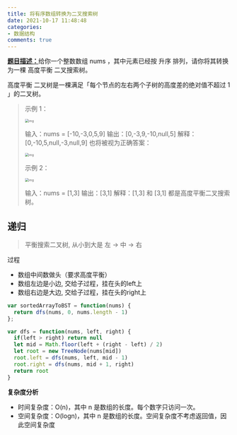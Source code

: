 ```yaml
---
title: 将有序数组转换为二叉搜索树
date: 2021-10-17 11:48:48
categories:
- 数据结构
comments: true
---
```


[**题目描述：**](https://leetcode-cn.com/problems/convert-sorted-array-to-binary-search-tree/)给你一个整数数组 nums ，其中元素已经按 升序 排列，请你将其转换为一棵 高度平衡 二叉搜索树。

高度平衡 二叉树是一棵满足「每个节点的左右两个子树的高度差的绝对值不超过 1 」的二叉树。

 <!-- more -->

> 示例 1：
>
> <img src="https://assets.leetcode.com/uploads/2021/02/18/btree1.jpg" alt="img" style="zoom: 50%;" />
>
> 输入：nums = [-10,-3,0,5,9]
> 输出：[0,-3,9,-10,null,5]
> 解释：[0,-10,5,null,-3,null,9] 也将被视为正确答案：
>
> <img src="https://assets.leetcode.com/uploads/2021/02/18/btree2.jpg" alt="img" style="zoom: 50%;" />
>
> 示例 2：
>
> <img src="https://assets.leetcode.com/uploads/2021/02/18/btree.jpg" alt="img" style="zoom:50%;" />
>
> 输入：nums = [1,3]
> 输出：[3,1]
> 解释：[1,3] 和 [3,1] 都是高度平衡二叉搜索树。



## 递归

> 平衡搜索二叉树, 从小到大是 左 -> 中 -> 右

过程

- 数组中间数做头（要求高度平衡）
- 数组左边是小边, 交给子过程，挂在头的left上
- 数组右边是大边, 交给子过程，挂在头的right上

```js
var sortedArrayToBST = function(nums) {
  return dfs(nums, 0, nums.length - 1)
};

var dfs = function(nums, left, right) {
  if(left > right) return null
  let mid = Math.floor(left + (right - left) / 2)
  let root = new TreeNode(nums[mid])
  root.left = dfs(nums, left, mid - 1)
  root.right = dfs(nums, mid + 1, right)
  return root
}
```

**复杂度分析**

- 时间复杂度：O(n)，其中 n 是数组的长度。每个数字只访问一次。
- 空间复杂度：O(logn)，其中 n 是数组的长度。空间复杂度不考虑返回值，因此空间复杂度

